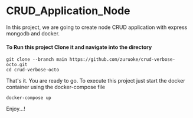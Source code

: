 # CRUD_Application_Node
In this project, we are going to create node CRUD application with express  mongodb and docker.

#### To Run this project Clone it and navigate into the directory
```
git clone --branch main https://github.com/zuruoke/crud-verbose-octo.git
cd crud-verbose-octo
```

That's it. You are ready to go. To execute this project just start the docker container using the docker-compose file
```
docker-compose up
```

Enjoy...!
